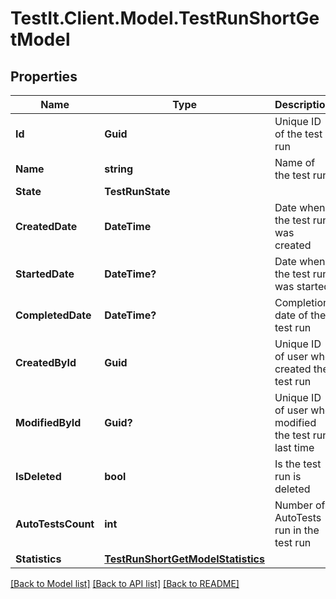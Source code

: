 # TestIt.Client.Model.TestRunShortGetModel

## Properties

Name | Type | Description | Notes
------------ | ------------- | ------------- | -------------
**Id** | **Guid** | Unique ID of the test run | 
**Name** | **string** | Name of the test run | [optional] 
**State** | **TestRunState** |  | 
**CreatedDate** | **DateTime** | Date when the test run was created | 
**StartedDate** | **DateTime?** | Date when the test run was started | [optional] 
**CompletedDate** | **DateTime?** | Completion date of the test run | [optional] 
**CreatedById** | **Guid** | Unique ID of user who created the test run | 
**ModifiedById** | **Guid?** | Unique ID of user who modified the test run last time | [optional] 
**IsDeleted** | **bool** | Is the test run is deleted | 
**AutoTestsCount** | **int** | Number of AutoTests run in the test run | 
**Statistics** | [**TestRunShortGetModelStatistics**](TestRunShortGetModelStatistics.md) |  | [optional] 

[[Back to Model list]](../README.md#documentation-for-models) [[Back to API list]](../README.md#documentation-for-api-endpoints) [[Back to README]](../README.md)

